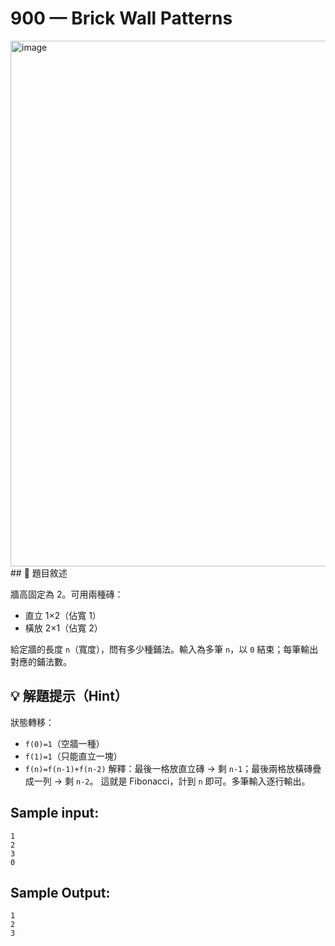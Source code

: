 # 900 — Brick Wall Patterns

<img width="589" height="841" alt="image" src="https://github.com/user-attachments/assets/67d4dfc7-7e49-403d-a707-f8a20a4667fd" />
## 📘 題目敘述

牆高固定為 2。可用兩種磚：

* 直立 1×2（佔寬 1）
* 橫放 2×1（佔寬 2）

給定牆的長度 `n`（寬度），問有多少種鋪法。輸入為多筆 `n`，以 `0` 結束；每筆輸出對應的鋪法數。

## 💡 解題提示（Hint）

狀態轉移：

* `f(0)=1`（空牆一種）
* `f(1)=1`（只能直立一塊）
* `f(n)=f(n-1)+f(n-2)`
  解釋：最後一格放直立磚 → 剩 `n-1`；最後兩格放橫磚疊成一列 → 剩 `n-2`。
  這就是 Fibonacci，計到 `n` 即可。多筆輸入逐行輸出。

## Sample input:

```
1
2
3
0
```

## Sample Output:

```
1
2
3
```
